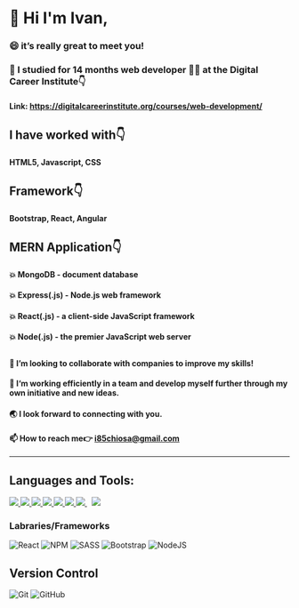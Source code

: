 # 👋 Hi I'm Ivan,
### 😄 it’s really great to meet you!
### 🌱 I studied for 14 months web developer 👨‍💻️ at the Digital Career Institute👇️
#### Link: https://digitalcareerinstitute.org/courses/web-development/
##
##
## I have worked with👇️ 
#### HTML5, Javascript, CSS
## Framework👇️
#### Bootstrap, React, Angular
## MERN Application👇️
#### 💥️ MongoDB - document database
#### 💥️ Express(.js) - Node.js web framework
#### 💥️ React(.js) - a client-side JavaScript framework
#### 💥️ Node(.js) - the premier JavaScript web server
##
##
#### 👯 I’m looking to collaborate with companies to improve my skills!
#### 💼️ I‘m working efficiently in a team and develop myself further through my own initiative and new ideas.
#### 🌏️ I look forward to connecting with you.
#### 📫 How to reach me👉 i85chiosa@gmail.com

<hr> </hr>

## Languages and Tools:
<p align="left">
    <a href="https://reactjs.org/" target="_blank"> <img src="https://img.icons8.com/color/48/000000/react-native.png"/> </a>
    <a href="https://developer.mozilla.org/en-US/docs/Web/JavaScript" target="_blank"> <img src="https://img.icons8.com/color/48/000000/javascript.png"/> </a>
    <a href="https://www.w3.org/html/" target="_blank"> <img src="https://img.icons8.com/color/48/000000/html-5.png"/> </a>
    <a href="https://www.w3schools.com/css/" target="_blank"> <img src="https://img.icons8.com/color/48/000000/css3.png"/> </a>
    <a href="https://getbootstrap.com" target="_blank"> <img src="https://img.icons8.com/color/48/000000/bootstrap.png"/> </a>
    <a href="https://sass.com" target="_blank"> <img src="https://img.icons8.com/color/48/000000/sass.png"/> </a>
    <a style="padding-right:8px;" href="https://nodejs.org" target="_blank"> <img src="https://img.icons8.com/color/48/000000/nodejs.png"/> </a>
  <a href="https://icons8.com/icon/74402/mongodb"><img src="https://img.icons8.com/external-tal-revivo-shadow-tal-revivo/38/000000/external-mongodb-a-cross-platform-document-oriented-database-program-logo-shadow-tal-revivo.png"/></a>
</p>

### Labraries/Frameworks
![React](https://img.shields.io/badge/react-%2320232a.svg?style=for-the-badge&logo=react&logoColor=%2361DAFB)
![NPM](https://img.shields.io/badge/NPM-%23000000.svg?style=for-the-badge&logo=npm&logoColor=white)
![SASS](https://img.shields.io/badge/SASS-hotpink.svg?style=for-the-badge&logo=SASS&logoColor=white)
![Bootstrap](https://img.shields.io/badge/bootstrap-%23563D7C.svg?style=for-the-badge&logo=bootstrap&logoColor=white)
![NodeJS](https://img.shields.io/badge/node.js-6DA55F?style=for-the-badge&logo=node.js&logoColor=white)

## Version Control
![Git](https://img.shields.io/badge/git-%23F05033.svg?style=for-the-badge&logo=git&logoColor=white)
![GitHub](https://img.shields.io/badge/github-%23121011.svg?style=for-the-badge&logo=github&logoColor=white)




<!--
**IvanChiosa/IvanChiosa** is a ✨ _special_ ✨ repository because its `README.md` (this file) appears on your GitHub profile.

Here are some ideas to get you started:

- 🔭 I’m currently working on ...
- 🌱 I’m currently learning ...
- 👯 I’m looking to collaborate on ...
- 🤔 I’m looking for help with ...
- 💬 Ask me about ...
- 📫 How to reach me: ...
- 😄 Pronouns: ...
- ⚡ Fun fact: ...
-->
